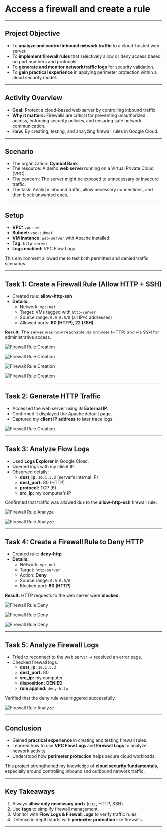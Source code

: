 # Access a firewall and create a rule

---

## Project Objective  
- To **analyze and control inbound network traffic** to a cloud-hosted web server.  
- To **implement firewall rules** that selectively allow or deny access based on port numbers and protocols.  
- To **generate and monitor network traffic logs** for security validation.  
- To **gain practical experience** in applying perimeter protection within a cloud security model.  

---

## Activity Overview  
- **Goal:** Protect a cloud-based web server by controlling inbound traffic.  
- **Why it matters:** Firewalls are critical for preventing unauthorized access, enforcing security policies, and ensuring safe network communication.  
- **How:** By creating, testing, and analyzing firewall rules in Google Cloud.  

---

## Scenario  
- The organization: **Cymbal Bank**  
- The resource: A demo **web server** running on a Virtual Private Cloud (VPC).  
- The concern: The server might be exposed to unnecessary or insecure traffic.  
- The task: Analyze inbound traffic, allow necessary connections, and then block unwanted ones.  

---

## Setup  
- **VPC:** `vpc-net`  
- **Subnet:** `vpc-subnet`  
- **VM Instance:** `web-server` with Apache installed  
- **Tag:** `http-server`  
- **Logs enabled:** VPC Flow Logs  

This environment allowed me to test both permitted and denied traffic scenarios.  

---

## Task 1: Create a Firewall Rule (Allow HTTP + SSH)  
- Created rule: **allow-http-ssh**  
- **Details:**  
  - Network: `vpc-net`  
  - Target: VMs tagged with `http-server`  
  - Source range: `0.0.0.0/0` (all IPv4 addresses)  
  - Allowed ports: **80 (HTTP), 22 (SSH)**  

**Result:** The server was now reachable via browser (HTTP) and via SSH for administrative access.  

![Firewall Rule Creation](https://github.com/aminbiography/Google-Cloud-Cybersecurity-Professional-Certificate/blob/main/bar-graph-chart-image/Access%20a%20firewall%20and%20create%20a%20rule-01.jpg?raw=true)

![Firewall Rule Creation](https://github.com/aminbiography/Google-Cloud-Cybersecurity-Professional-Certificate/blob/main/bar-graph-chart-image/Access%20a%20firewall%20and%20create%20a%20rule-02.jpg)

![Firewall Rule Creation](https://github.com/aminbiography/Google-Cloud-Cybersecurity-Professional-Certificate/blob/main/bar-graph-chart-image/Access%20a%20firewall%20and%20create%20a%20rule-03.jpg)

![Firewall Rule Creation](https://github.com/aminbiography/Google-Cloud-Cybersecurity-Professional-Certificate/blob/main/bar-graph-chart-image/Access%20a%20firewall%20and%20create%20a%20rule-04.jpg)

---

## Task 2: Generate HTTP Traffic  
- Accessed the web server using its **External IP**.  
- Confirmed it displayed the Apache default page.  
- Captured my **client IP address** to later trace logs.  

![Firewall Rule Creation](https://github.com/aminbiography/Google-Cloud-Cybersecurity-Professional-Certificate/blob/main/bar-graph-chart-image/Access%20a%20firewall%20and%20create%20a%20rule-05.jpg)

---

## Task 3: Analyze Flow Logs  
- Used **Logs Explorer** in Google Cloud.  
- Queried logs with my client IP.  
- Observed details:  
  - **dest_ip:** `10.1.3.2` (server’s internal IP)  
  - **dest_port:** 80 (HTTP)  
  - **protocol:** TCP (6)  
  - **src_ip:** my computer’s IP  

Confirmed that traffic was allowed due to the **allow-http-ssh** firewall rule.  

![Firewall Rule Analyze](https://github.com/aminbiography/Google-Cloud-Cybersecurity-Professional-Certificate/blob/main/bar-graph-chart-image/Access%20a%20firewall%20and%20create%20a%20rule-06.jpg)

![Firewall Rule Analyze](https://github.com/aminbiography/Google-Cloud-Cybersecurity-Professional-Certificate/blob/main/bar-graph-chart-image/Access%20a%20firewall%20and%20create%20a%20rule-07.jpg)

---

## Task 4: Create a Firewall Rule to Deny HTTP  
- Created rule: **deny-http**  
- **Details:**  
  - Network: `vpc-net`  
  - Target: `http-server`  
  - Action: **Deny**  
  - Source range: `0.0.0.0/0`  
  - Blocked port: **80 (HTTP)**  

**Result:** HTTP requests to the web server were **blocked**.    

![Firewall Rule Deny](https://github.com/aminbiography/Google-Cloud-Cybersecurity-Professional-Certificate/blob/main/bar-graph-chart-image/Access%20a%20firewall%20and%20create%20a%20rule-08.jpg)

![Firewall Rule Deny](https://github.com/aminbiography/Google-Cloud-Cybersecurity-Professional-Certificate/blob/main/bar-graph-chart-image/Access%20a%20firewall%20and%20create%20a%20rule-09.jpg)

![Firewall Rule Deny](https://github.com/aminbiography/Google-Cloud-Cybersecurity-Professional-Certificate/blob/main/bar-graph-chart-image/Access%20a%20firewall%20and%20create%20a%20rule-10.jpg)

---

## Task 5: Analyze Firewall Logs  
- Tried to reconnect to the web server → received an error page.  
- Checked firewall logs:  
  - **dest_ip:** `10.1.3.2`  
  - **dest_port:** 80  
  - **src_ip:** my computer  
  - **disposition:** **DENIED**  
  - **rule applied:** `deny-http`  

Verified that the deny rule was triggered successfully.  

![Firewall Rule Analyze](https://github.com/aminbiography/Google-Cloud-Cybersecurity-Professional-Certificate/blob/main/bar-graph-chart-image/Access%20a%20firewall%20and%20create%20a%20rule-11.jpg)

---

## Conclusion  
- Gained **practical experience** in creating and testing firewall rules.  
- Learned how to use **VPC Flow Logs** and **Firewall Logs** to analyze network activity.  
- Understood how **perimeter protection** helps secure cloud workloads.  

This project strengthened my knowledge of **cloud security fundamentals**, especially around controlling inbound and outbound network traffic.  

---

## Key Takeaways  
1. Always **allow only necessary ports** (e.g., HTTP, SSH).  
2. Use **tags** to simplify firewall management.  
3. Monitor with **Flow Logs & Firewall Logs** to verify traffic rules.  
4. Defense in depth starts with **perimeter protection** like firewalls.  

---

